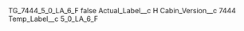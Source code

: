 <?xml version="1.0" encoding="UTF-8"?>
<CustomMetadata xmlns="http://soap.sforce.com/2006/04/metadata" xmlns:xsi="http://www.w3.org/2001/XMLSchema-instance" xmlns:xsd="http://www.w3.org/2001/XMLSchema">
    <label>TG_7444_5_0_LA_6_F</label>
    <protected>false</protected>
    <values>
        <field>Actual_Label__c</field>
        <value xsi:type="xsd:string">H</value>
    </values>
    <values>
        <field>Cabin_Version__c</field>
        <value xsi:type="xsd:string">7444</value>
    </values>
    <values>
        <field>Temp_Label__c</field>
        <value xsi:type="xsd:string">5_0_LA_6_F</value>
    </values>
</CustomMetadata>
